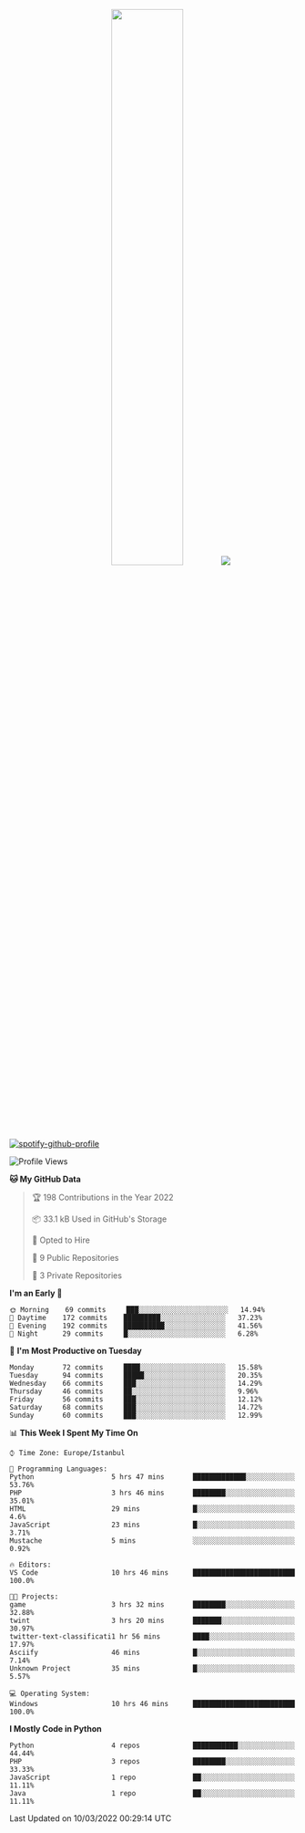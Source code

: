 <p align="center">
  <img height="50%" width="auto" src ="https://github-readme-stats.vercel.app/api/top-langs/?username=3nws&layout=compact&hide_border=true&theme=darcula&bg_color=00000000&langs_count=6&hide=jupyter%20notebook,tex,css,ejs,gherkin,mustache,shell,procfile">
  <img src ="https://github-readme-streak-stats.herokuapp.com?user=3nws&theme=darcula&hide_border=true&background=FFFFFF00">
  <br>
  <br>
</p>
  
[![spotify-github-profile](https://spotify-github-profile.vercel.app/api/view?uid=6ina68mkaqzvpogcq1v51dp37&cover_image=true&theme=novatorem&bar_color=ff0a0a&bar_color_cover=true)](https://spotify-github-profile.vercel.app/api/view?uid=6ina68mkaqzvpogcq1v51dp37&redirect=true)

<!--START_SECTION:waka-->
![Profile Views](http://img.shields.io/badge/Profile%20Views-21-blue)

**🐱 My GitHub Data** 

> 🏆 198 Contributions in the Year 2022
 > 
> 📦 33.1 kB Used in GitHub's Storage 
 > 
> 💼 Opted to Hire
 > 
> 📜 9 Public Repositories 
 > 
> 🔑 3 Private Repositories  
 > 
**I'm an Early 🐤** 

```text
🌞 Morning    69 commits     ███░░░░░░░░░░░░░░░░░░░░░░   14.94% 
🌆 Daytime    172 commits    █████████░░░░░░░░░░░░░░░░   37.23% 
🌃 Evening    192 commits    ██████████░░░░░░░░░░░░░░░   41.56% 
🌙 Night      29 commits     █░░░░░░░░░░░░░░░░░░░░░░░░   6.28%

```
📅 **I'm Most Productive on Tuesday** 

```text
Monday       72 commits     ████░░░░░░░░░░░░░░░░░░░░░   15.58% 
Tuesday      94 commits     █████░░░░░░░░░░░░░░░░░░░░   20.35% 
Wednesday    66 commits     ███░░░░░░░░░░░░░░░░░░░░░░   14.29% 
Thursday     46 commits     ██░░░░░░░░░░░░░░░░░░░░░░░   9.96% 
Friday       56 commits     ███░░░░░░░░░░░░░░░░░░░░░░   12.12% 
Saturday     68 commits     ███░░░░░░░░░░░░░░░░░░░░░░   14.72% 
Sunday       60 commits     ███░░░░░░░░░░░░░░░░░░░░░░   12.99%

```


📊 **This Week I Spent My Time On** 

```text
⌚︎ Time Zone: Europe/Istanbul

💬 Programming Languages: 
Python                   5 hrs 47 mins       █████████████░░░░░░░░░░░░   53.76% 
PHP                      3 hrs 46 mins       ████████░░░░░░░░░░░░░░░░░   35.01% 
HTML                     29 mins             █░░░░░░░░░░░░░░░░░░░░░░░░   4.6% 
JavaScript               23 mins             █░░░░░░░░░░░░░░░░░░░░░░░░   3.71% 
Mustache                 5 mins              ░░░░░░░░░░░░░░░░░░░░░░░░░   0.92%

🔥 Editors: 
VS Code                  10 hrs 46 mins      █████████████████████████   100.0%

🐱‍💻 Projects: 
game                     3 hrs 32 mins       ████████░░░░░░░░░░░░░░░░░   32.88% 
twint                    3 hrs 20 mins       ███████░░░░░░░░░░░░░░░░░░   30.97% 
twitter-text-classificati1 hr 56 mins        ████░░░░░░░░░░░░░░░░░░░░░   17.97% 
Asciify                  46 mins             █░░░░░░░░░░░░░░░░░░░░░░░░   7.14% 
Unknown Project          35 mins             █░░░░░░░░░░░░░░░░░░░░░░░░   5.57%

💻 Operating System: 
Windows                  10 hrs 46 mins      █████████████████████████   100.0%

```

**I Mostly Code in Python** 

```text
Python                   4 repos             ███████████░░░░░░░░░░░░░░   44.44% 
PHP                      3 repos             ████████░░░░░░░░░░░░░░░░░   33.33% 
JavaScript               1 repo              ██░░░░░░░░░░░░░░░░░░░░░░░   11.11% 
Java                     1 repo              ██░░░░░░░░░░░░░░░░░░░░░░░   11.11%

```



 Last Updated on 10/03/2022 00:29:14 UTC
<!--END_SECTION:waka-->

<!--
**3nws/3nws** is a ✨ _special_ ✨ repository because its `README.md` (this file) appears on your GitHub profile.

Here are some ideas to get you started:

- 🔭 I’m currently working on ...
- 🌱 I’m currently learning ...
- 👯 I’m looking to collaborate on ...
- 🤔 I’m looking for help with ...
- 💬 Ask me about ...
- 📫 How to reach me: ...
- 😄 Pronouns: ...
- ⚡ Fun fact: ...
-->
